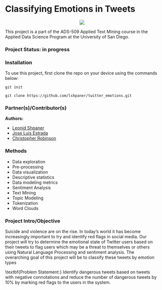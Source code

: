 # Classifying Emotions in Tweets

<p align = "center">
  <img src="https://beta.techcrunch.com/wp-content/uploads/2014/10/emojifast.gif">
</p>

This project is a part of the ADS-509 Applied Text Mining course in the Applied Data Science Program at the University of San Diego. 

### Project Status: in progress

### Installation

To use this project, first clone the repo on your device using the commands below:

`git init`

`git clone https://github.com/lshpaner/twitter_emotions.git`

### Partner(s)/Contributor(s)  
**Authors:**  
* [Leonid Shpaner](https://github.com/lshpaner)  
* [Jose Luis Estrada](https://github.com/jose-luis-estrada)  
* [Christopher Robinson](https://github.com/ChrisRobinsonUSD)  

### Methods  
* Data exploration    
* Pre-processing  
* Data visualization    
* Descriptive statistics  
* Data modeling metrics  
* Sentiment Analysis  
* Text Mining  
* Topic Modeling  
* Tokenization  
* Word Clouds

### Project Intro/Objective

Suicide and violence are on the rise. In today’s world it has become increasingly important to try and identify red flags in social media. Our project will try to determine the emotional state of Twitter users based on their tweets to flag users which may be a threat to themselves or others using Natural Language Processing and sentiment analysis. The overarching goal of this project will be to classify these tweets by emotion types

\textbf{Problem Statement:} Identify dangerous tweets based on tweets with negative connotations and reduce the number of dangerous tweets by 10\% by marking red flags to the users in the system.

